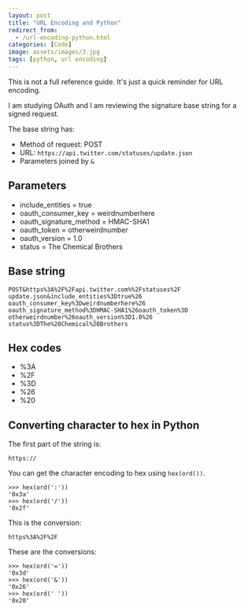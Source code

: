 ```yaml
---
layout: post
title: "URL Encoding and Python"
redirect_from:
  - /url-encoding-python.html
categories: [Code]
image: assets/images/3.jpg
tags: [python, url encoding]
---
```


This is not a full reference guide. It's just a quick reminder for URL encoding.

I am studying OAuth and I am reviewing the signature base string for a signed request.

The base string has:

* Method of request: POST
* URL: `https://api.twitter.com/statuses/update.json`
* Parameters joined by `&`

## Parameters

* include_entities = true
* oauth_consumer_key = weirdnumberhere
* oauth_signature_method = HMAC-SHA1
* oauth_token = otherweirdnumber
* oauth_version = 1.0
* status = The Chemical Brothers

## Base string

    POST&https%3A%2F%2Fapi.twitter.com%%2Fstatuses%2F
    update.json&include_entities%3Dtrue%26
    oauth_consumer_key%3Dweirdnumberhere%26
    oauth_signature_method%3DHMAC-SHA1%26oauth_token%3D
    otherweirdnumber%26oauth_version%3D1.0%26
    status%3DThe%20Chemical%20Brothers

## Hex codes

* %3A
* %2F
* %3D
* %26
* %20

## Converting character to hex in Python

The first part of the string is:

    https://

You can get the character encoding to hex using `hex(ord())`.

    >>> hex(ord(':'))
    '0x3a'
    >>> hex(ord('/'))
    '0x2f'

This is the conversion:

    https%3A%2F%2F

These are the conversions:

    >>> hex(ord('='))
    '0x3d'
    >>> hex(ord('&'))
    '0x26'
    >>> hex(ord(' '))
    '0x20'